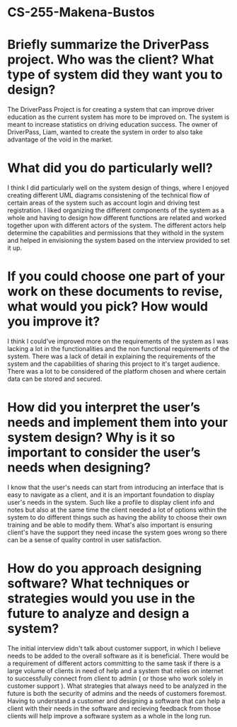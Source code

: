 # CS-255-Makena-Bustos
<h1>Briefly summarize the DriverPass project. Who was the client? What type of system did they want you to design?</h1>
The DriverPass Project is for creating a system that can improve driver education as the current system has more to be improved on. The system is meant to increase statistics on driving education success. The owner of DriverPass, Liam, wanted to create the system in order to also take advantage of the void in the market.
<h1>What did you do particularly well?</h1>
I think I did particularly well on the system design of things, where I enjoyed creating different UML diagrams consistening of the technical flow of certain areas of the system such as account login and driving test registration. I liked organizing the different components of the system as a whole and having to design how different functions are related and worked together upon with different actors of the system. The different actors help determine the capabilities and permissions that they withold in the system and helped in envisioning the system based on the interview provided to set it up.
<h1>If you could choose one part of your work on these documents to revise, what would you pick? How would you improve it?</h1>
I think I could've improved more on the requirements of the system as I was lacking a lot in the functionalities and the non functional requirements of the system. There was a lack of detail in explaining the requirements of the system and the capabilities of sharing this project to it's target audience. There was a lot to be considered of the platform chosen and where certain data can be stored and secured.
<h1>How did you interpret the user’s needs and implement them into your system design? Why is it so important to consider the user’s needs when designing?</h1>
I know that the user's needs can start from introducing an interface that is easy to navigate as a client, and it is an important foundation to display user's needs in the system. Such like a profile to display client info and notes but also at the same time the client needed a lot of options within the system to do different things such as having the ability to choose their own training and be able to modify them. What's also important is ensuring client's have the support they need incase the system goes wrong so there can be a sense of quality control in user satisfaction.
<h1>How do you approach designing software? What techniques or strategies would you use in the future to analyze and design a system?</h1>
The initial interview didn't talk about customer support, in which I believe needs to be added to the overall software as it is beneficial. There would be a requirement of different actors committing to the same task if there is a large volume of clients in need of help and a system that relies on internet to successfully connect from client to admin ( or those who work solely in customer support ). What strategies that always need to be analyzed in the future is both the security of admins and the needs of customers foremost. Having to understand a customer and designing a software that can help a client with their needs in the software and recieving feedback from those clients will help improve a software system as a whole in the long run.
